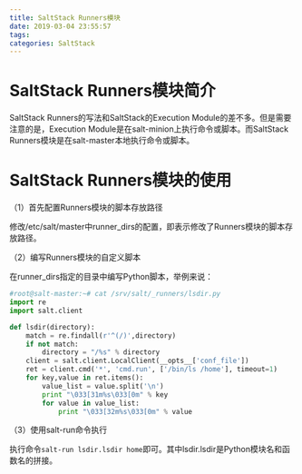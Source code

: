 ```yaml
---
title: SaltStack Runners模块
date: 2019-03-04 23:55:57
tags:
categories: SaltStack
---
```


# SaltStack Runners模块简介

SaltStack Runners的写法和SaltStack的Execution Module的差不多。但是需要注意的是，Execution Module是在salt-minion上执行命令或脚本。而SaltStack Runners模块是在salt-master本地执行命令或脚本。

# SaltStack Runners模块的使用

（1）首先配置Runners模块的脚本存放路径

修改/etc/salt/master中runner_dirs的配置，即表示修改了Runners模块的脚本存放路径。

（2）编写Runners模块的自定义脚本

在runner_dirs指定的目录中编写Python脚本，举例来说：

```python
#root@salt-master:~# cat /srv/salt/_runners/lsdir.py
import re
import salt.client

def lsdir(directory):
    match = re.findall(r'^(/)',directory)
    if not match:
        directory = "/%s" % directory
    client = salt.client.LocalClient(__opts__['conf_file'])
    ret = client.cmd('*', 'cmd.run', ['/bin/ls /home'], timeout=1)
    for key,value in ret.items():
        value_list = value.split('\n')
        print "\033[31m%s\033[0m" % key
        for value in value_list:
            print "\033[32m%s\033[0m" % value
```

（3）使用salt-run命令执行

执行命令`salt-run lsdir.lsdir home`即可。其中lsdir.lsdir是Python模块名和函数名的拼接。
